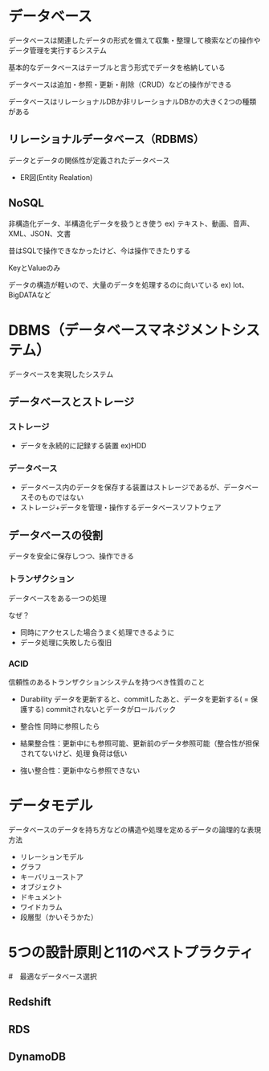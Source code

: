 # データベース
データベースは関連したデータの形式を備えて収集・整理して検索などの操作やデータ管理を実行するシステム

基本的なデータベースはテーブルと言う形式でデータを格納している

データベースは追加・参照・更新・削除（CRUD）などの操作ができる

データベースはリレーショナルDBか非リレーショナルDBかの大きく2つの種類がある

## リレーショナルデータベース（RDBMS）
データとデータの関係性が定義されたデータベース

- ER図(Entity Realation)

## NoSQL
非構造化データ、半構造化データを扱うとき使う
ex) テキスト、動画、音声、XML、JSON、文書

昔はSQLで操作できなかったけど、今は操作できたりする

KeyとValueのみ

データの構造が軽いので、大量のデータを処理するのに向いている
ex) Iot、BigDATAなど

# DBMS（データベースマネジメントシステム）
データベースを実現したシステム

## データベースとストレージ

### ストレージ
- データを永続的に記録する装置
ex)HDD

### データベース
- データベース内のデータを保存する装置はストレージであるが、データベースそのものではない
- ストレージ+データを管理・操作するデータベースソフトウェア

## データベースの役割
データを安全に保存しつつ、操作できる

### トランザクション
データベースをある一つの処理

なぜ？
- 同時にアクセスした場合うまく処理できるように
- データ処理に失敗したら復旧

### ACID
信頼性のあるトランザクションシステムを持つべき性質のこと

- Durability
データを更新すると、commitしたあと、データを更新する( = 保護する)
commitされないとデータがロールバック

- 整合性
同時に参照したら

 - 結果整合性：更新中にも参照可能、更新前のデータ参照可能（整合性が担保されてないけど、処理
 負荷は低い
 - 強い整合性：更新中なら参照できない


# データモデル
データベースのデータを持ち方などの構造や処理を定めるデータの論理的な表現方法
- リレーションモデル
- グラフ
- キーバリューストア
- オブジェクト
- ドキュメント
- ワイドカラム
- 段層型（かいそうかた）


# 5つの設計原則と11のベストプラクティ

#　最適なデータベース選択

## Redshift

## RDS

## DynamoDB

## 